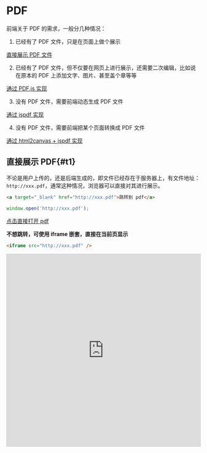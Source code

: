 <style >
.pdf-iframe {
  width: 100%;
  height: 500px;
  border: 1px solid #ccc;
}
</style>

# PDF

前端关于 PDF 的需求，一般分几种情况：

1. 已经有了 PDF 文件，只是在页面上做个展示

[直接展示 PDF 文件](#t1)

2. 已经有了 PDF 文件，但不仅要在网页上进行展示，还需要二次编辑，比如说在原本的 PDF 上添加文字、图片、甚至盖个章等等

[通过 PDF.js 实现](#t2)

3. 没有 PDF 文件，需要前端动态生成 PDF 文件

[通过 jspdf 实现](#t3)

4. 没有 PDF 文件，需要前端把某个页面转换成 PDF 文件

[通过 html2canvas + jspdf 实现](#t4)

## 直接展示 PDF{#t1}

不论是用户上传的，还是后端生成的，即文件已经存在于服务器上，有文件地址：`http://xxx.pdf`，通常这种情况，浏览器可以直接对其进行展示。

```html
<a target="_blank" href="http://xxx.pdf">跳转到 pdf</a>
```

```ts
window.open('http://xxx.pdf');
```

<a target="_blank" href="https://mozilla.github.io/pdf.js/web/compressed.tracemonkey-pldi-09.pdf">点击直接打开 pdf</a>

**不想跳转，可使用 iframe 嵌套，直接在当前页显示**

```html
<iframe src="http://xxx.pdf" />
```

<iframe class="pdf-iframe" src="https://mozilla.github.io/pdf.js/web/compressed.tracemonkey-pldi-09.pdf" />

### 通过参数控制 PDF 的展示形式

通过在 URL 后面添加特定的参数来控制 PDF 的展示效果和行为。

如：`<iframe src="http://xxx.pdf#toolbar=0" />` 来隐藏工具栏

以下是参数列表：

- **#toolbar=0**：隐藏工具栏。

- **#navpanes=0**：隐藏导航面板（如书签和缩略图）。

- **#zoom=scale**：设置初始缩放级别，`scale` 可以是数字（例如 `100` 表示 100%），或者是 `Fit`, `FitH`, `FitV`, `FitB` 等缩放选项。

- **#page=n**：打开 PDF 并跳转到指定页码 `n`。

- **#view=Fit**：自动调整页面以适应窗口大小。

- **#view=FitH, top**：在水平方向上适应页面宽度，并将页面滚动到指定的 `top` 像素位置。

- **#view=FitV, left**：在垂直方向上适应页面高度，并将页面滚动到指定的 `left` 像素位置。

- **#highlight=n[,color]**：高亮显示第 `n` 页上的文本，并可以选择指定的颜色。

- **#search="word"**：在 PDF 中搜索指定的单词或短语。

- **#nameddest=name**：打开 PDF 并跳转到指定的命名目标（如书签名称）。

这些参数可以根据需要组合使用，以便根据具体的需求来控制 PDF 文件的打开方式和展示效果。请注意，具体支持的参数和效果可能会因 PDF 阅读器的不同而有所差异，建议在使用时测试和验证。

## PDF.js{#t2}

## jspdf{#t3}

> 前端生成 PDF 文件

::: code-group

```bash [npm]
npm install jspdf
```

```bash [pnpm]
pnpm install jspdf
```

```bash [yarn]
yarn add jspdf
```

```bash [bun]
bun add jspdf
```

:::

**生成一个 PDF 文件并下载**

```ts
const pdf = new jspdf('p', 'pt', 'a4'); // 首先初始化一个pdf文档
pdf.text('第一页内容', 20, 20); // 添加文字 20,20 是坐标
pdf.addPage('a4', 'l'); // 添加页面
pdf.text('第二页内容', 20, 20); // 添加文字
pdf.addImage(
  'https://avatars.githubusercontent.com/u/33191843',
  'JPEG',
  20,
  30,
  200,
  200
); // 添加图片
pdf.save('example.pdf'); // 下载pdf
```

详细使用说明参考文档

- [jspdf 文档 1](https://raw.githack.com/MrRio/jsPDF/master/docs/index.html)
- [jspdf 文档 2](https://parallax.github.io/jsPDF/docs/index.html)

### 对生成的 PDF 进行预览

使用 `output` 函数，将 pdf 数据转成链接，然后直接打开。参考：[直接展示 PDF 文件](#t1)

```ts
const url = pdf.output('datauristring');
window.open(url);
```

`output(type,options)`

**type**

- **arraybuffer** -> 返回 `ArrayBuffer`
- **blob** -> 返回 `Blob`
- **bloburi** 或 **bloburl** -> 返回 `string`
- **datauristring** 或 **`dataurlstring`** -> 返回 `string`
- **datauri** 或 **dataurl** -> 返回 `undefined`，将生成的数据存储在 `datauristring` 或 `dataurlstring` 中
- **dataurlnewwindow** -> 返回 `window` 或 `null` 或 `undefined`；如果全局环境不是 `window` 对象（如在 Node.js 中），则抛出错误
- **pdfobjectnewwindow** -> 返回 `window` 或 `null`；如果全局环境不是 `window` 对象（如在 Node.js 中），则抛出错误
- **pdfjsnewwindow** -> 返回 `wind` 或 `null`

### jspdf 中文乱码问题

如果 pdf 内容有中文，那就会乱码，需要设置中文字体，具体操作如下：

1.  首先下载字体

[下载思源字体](https://github.com/Pal3love/Source-Han-TrueType/releases/download/2.004-2.002-1.002-R/SourceHanSansCN.zip)

2.  把 ttf 字体文件转换成 js 或 ts 文件

[在线转换网址](https://rawgit.com/MrRio/jsPDF/master/fontconverter/fontconverter.html)

![](../../public/images/20240529113307.jpg)

这里用 normal 字体举例，点击 Create 转换，完成后，fontName 会显示一个字体名，你需要复制它，等会会用到

然后会自动下载一个 js 文件，如果你是 typescript 项目，需要把 js 后缀改成 ts。

在我给的例子里，转换后的 fontName 是`SourceHanSansCN-Normal`，下载的文件名是`SourceHanSansCN-Normal-normal.js`，因为我是 typescript 项目，所以我把文件名改成了`SourceHanSansCN-Normal-normal.ts`

把这个 ts 文件放进项目里，修改代码：

```ts
import './SourceHanSansCN-Normal-normal.ts'; // [!code focus] // 能引用到就行
```

```ts
const pdf = new jspdf('p', 'pt', 'a4'); // 首先初始化一个pdf文档
pdf.setFont('SourceHanSansCN-Normal'); // [!code focus] // 这里填的是刚刚的fontName
pdf.text('第一页内容', 20, 20); // 添加文字 20,20 是坐标
pdf.addPage('a4', 'l'); // 添加页面
pdf.text('第二页内容', 20, 20); // 添加文字
pdf.addImage(
  'https://avatars.githubusercontent.com/u/33191843',
  'JPEG',
  20,
  30,
  200,
  200
); // 添加图片
pdf.save('example.pdf'); // 下载pdf
```

## html2canvas + jspdf{#t4}

> 前端把某个页面转换成 PDF 文件

这其实思路就是截图，然后把图片放进 pdf，最后下载。
可以看这篇文章：[截图](../screenshot)

**代码示例**

```ts
const div = document.getElementById('screenshot');
html2canvas(div).then(function (canvas) {
  const dataURL = canvas.toDataURL('image/png', 1);
  const pdf = new jspdf('p', 'pt', 'a4'); // 首先初始化一个pdf文档
  pdf.addImage(dataURL, 'JPEG', 20, 30, 200, 200); // 添加图片
  pdf.save('example.pdf'); // 下载pdf
});
```
